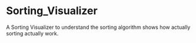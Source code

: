# Sorting_Visualizer
A Sorting Visualizer to understand the sorting algorithm shows how actually sorting actually work.
